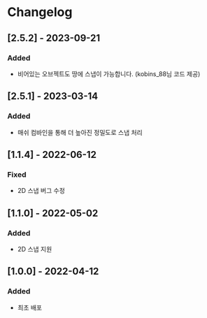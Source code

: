 # Changelog

## [2.5.2] - 2023-09-21
### Added
- 비어있는 오브젝트도 땅에 스냅이 가능합니다. (kobins_88님 코드 제공)

## [2.5.1] - 2023-03-14
### Added
- 매쉬 컴바인을 통해 더 높아진 정밀도로 스냅 처리

## [1.1.4] - 2022-06-12
### Fixed
- 2D 스냅 버그 수정

## [1.1.0] - 2022-05-02
### Added
- 2D 스냅 지원

## [1.0.0] - 2022-04-12
### Added
- 최초 배포